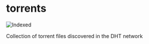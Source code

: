 torrents 
========
![Indexed](https://img.shields.io/badge/indexed-95403-blue)

Collection of torrent files discovered in the DHT network
